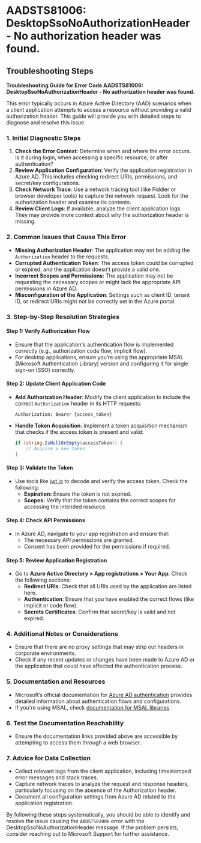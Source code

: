 
# AADSTS81006: DesktopSsoNoAuthorizationHeader - No authorization header was found.


## Troubleshooting Steps
**Troubleshooting Guide for Error Code AADSTS81006: DesktopSsoNoAuthorizationHeader - No authorization header was found.**

This error typically occurs in Azure Active Directory (AAD) scenarios when a client application attempts to access a resource without providing a valid authorization header. This guide will provide you with detailed steps to diagnose and resolve this issue.

### 1. Initial Diagnostic Steps

1. **Check the Error Context**: Determine when and where the error occurs. Is it during login, when accessing a specific resource, or after authentication?
2. **Review Application Configuration**: Verify the application registration in Azure AD. This includes checking redirect URIs, permissions, and secret/key configurations.
3. **Check Network Trace**: Use a network tracing tool (like Fiddler or browser developer tools) to capture the network request. Look for the authorization header and examine its contents.
4. **Review Client Logs**: If available, analyze the client application logs. They may provide more context about why the authorization header is missing.

### 2. Common Issues that Cause This Error

- **Missing Authorization Header**: The application may not be adding the `Authorization` header to the requests.
- **Corrupted Authentication Token**: The access token could be corrupted or expired, and the application doesn’t provide a valid one.
- **Incorrect Scopes and Permissions**: The application may not be requesting the necessary scopes or might lack the appropriate API permissions in Azure AD.
- **Misconfiguration of the Application**: Settings such as client ID, tenant ID, or redirect URIs might not be correctly set in the Azure portal.

### 3. Step-by-Step Resolution Strategies

#### Step 1: Verify Authorization Flow

- Ensure that the application's authentication flow is implemented correctly (e.g., authorization code flow, implicit flow).
- For desktop applications, ensure you’re using the appropriate MSAL (Microsoft Authentication Library) version and configuring it for single sign-on (SSO) correctly.

#### Step 2: Update Client Application Code

- **Add Authorization Header**: Modify the client application to include the correct `Authorization` header in its HTTP requests:
  ```
  Authorization: Bearer {access_token}
  ```
  
- **Handle Token Acquisition**: Implement a token acquisition mechanism that checks if the access token is present and valid:
  ```csharp
  if (string.IsNullOrEmpty(accessToken)) {
      // Acquire a new token
  }
  ```

#### Step 3: Validate the Token

- Use tools like [jwt.io](https://jwt.io) to decode and verify the access token. Check the following:
  - **Expiration:** Ensure the token is not expired.
  - **Scopes:** Verify that the token contains the correct scopes for accessing the intended resource.
  
#### Step 4: Check API Permissions

- In Azure AD, navigate to your app registration and ensure that:
  - The necessary API permissions are granted.
  - Consent has been provided for the permissions if required.

#### Step 5: Review Application Registration

- Go to **Azure Active Directory > App registrations > Your App**. Check the following sections:
  - **Redirect URIs**: Check that all URIs used by the application are listed here.
  - **Authentication**: Ensure that you have enabled the correct flows (like implicit or code flow).
  - **Secrets Certificates**: Confirm that secret/key is valid and not expired.

### 4. Additional Notes or Considerations

- Ensure that there are no proxy settings that may strip out headers in corporate environments.
- Check if any recent updates or changes have been made to Azure AD or the application that could have affected the authentication process.

### 5. Documentation and Resources

- Microsoft’s official documentation for [Azure AD authentication](https://learn.microsoft.com/en-us/azure/active-directory/develop/authentication-scenarios) provides detailed information about authentication flows and configurations.
- If you're using MSAL, check [documentation for MSAL libraries](https://learn.microsoft.com/en-us/azure/active-directory/develop/msal-overview).

### 6. Test the Documentation Reachability

- Ensure the documentation links provided above are accessible by attempting to access them through a web browser.

### 7. Advice for Data Collection

- Collect relevant logs from the client application, including timestamped error messages and stack traces.
- Capture network traces to analyze the request and response headers, particularly focusing on the absence of the Authorization header.
- Document all configuration settings from Azure AD related to the application registration.

By following these steps systematically, you should be able to identify and resolve the issue causing the `AADSTS81006` error with the DesktopSsoNoAuthorizationHeader message. If the problem persists, consider reaching out to Microsoft Support for further assistance.